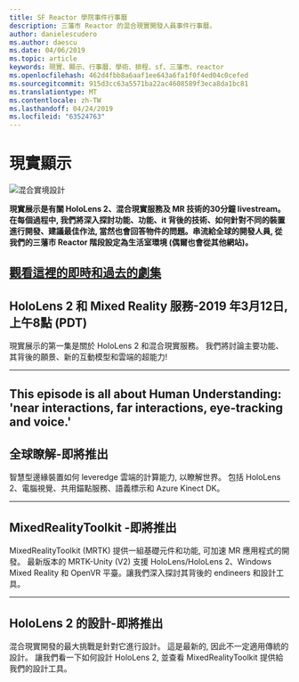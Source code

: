 ```yaml
---
title: SF Reactor 學院事件行事曆
description: 三藩市 Reactor 的混合現實開發人員事件行事曆。
author: danielescudero
ms.author: daescu
ms.date: 04/06/2019
ms.topic: article
keywords: 現實、顯示、行事曆、學術、排程、sf、三藩市、reactor
ms.openlocfilehash: 462d4fbb8a6aaf1ee643a6fa1f0f4ed04c0cefed
ms.sourcegitcommit: 915d3cc63a5571ba22ac4608589f3eca8da1bc81
ms.translationtype: MT
ms.contentlocale: zh-TW
ms.lasthandoff: 04/24/2019
ms.locfileid: "63524763"
---
```

# <a name="the-realities-show"></a>現實顯示
![混合實境設計](images/therealitiesshow.jpg)

**現實展示是有關 HoloLens 2、混合現實服務及 MR 技術的30分鐘 livestream。在每個過程中, 我們將深入探討功能、功能、it 背後的技術、如何針對不同的裝置進行開發、建議最佳作法, 當然也會回答物件的問題。串流給全球的開發人員, 從我們的三藩市 Reactor 階段設定為生活室環境 (偶爾也會從其他網站)。**

<a name="watch-live-and-past-episodes-herehttpakamstrs"></a>**[觀看這裡的即時和過去的劇集](http://aka.ms/trs)**
---

## <a name="hololens-2-and-mixed-reality-services---march-12-2019-8-am-pdt"></a>**HoloLens 2 和 Mixed Reality 服務**-2019 年3月12日, 上午8點 (PDT)
現實展示的第一集是關於 HoloLens 2 和混合現實服務。 我們將討論主要功能、其背後的願景、新的互動模型和雲端的超能力!

---
This episode is all about Human Understanding: 'near interactions, far interactions, eye-tracking and voice.'
---
## <a name="world-understanding---coming-soon"></a>**全球瞭解**-即將推出
智慧型邊緣裝置如何 leveredge 雲端的計算能力, 以瞭解世界。 包括 HoloLens 2、電腦視覺、共用錨點服務、語義標示和 Azure Kinect DK。

---
## <a name="mixedrealitytoolkit---coming-soon"></a>**MixedRealityToolkit** -即將推出
MixedRealityToolkit (MRTK) 提供一組基礎元件和功能, 可加速 MR 應用程式的開發。 最新版本的 MRTK-Unity (V2) 支援 HoloLens/HoloLens 2、Windows Mixed Reality 和 OpenVR 平臺。讓我們深入探討其背後的 endineers 和設計工具。

---
## <a name="designing-for-hololens-2---coming-soon"></a>**HoloLens 2 的設計**-即將推出
混合現實開發的最大挑戰是針對它進行設計。 這是最新的, 因此不一定適用傳統的設計。 讓我們看一下如何設計 HoloLens 2, 並查看 MixedRealityToolkit 提供給我們的設計工具。


